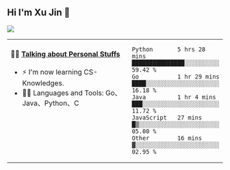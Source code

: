 
## Hi I'm Xu Jin 👋
![](https://komarev.com/ghpvc/?username=jiayouxujin&color=brightgreen&label=PROFILE+VIEWS)



<table align="center">
<tr>
<td valign="top" width="60%">

#### 🏋️‍♀️ <a href="https://github.com/jiayouxujin" target="_blank">Talking about Personal Stuffs</a>
<!-- recent_releases starts -->

- ⚡  I'm now learning CS-Knowledges.  
- 🏊‍♂️ Languages and Tools: Go、Java、Python、C
<!-- recent_releases ends -->
</td>
<td>
 
<!--START_SECTION:waka-->
```text
Python       5 hrs 28 mins   ███████████████░░░░░░░░░░   59.42 % 
Go           1 hr 29 mins    ████░░░░░░░░░░░░░░░░░░░░░   16.18 % 
Java         1 hr 4 mins     ███░░░░░░░░░░░░░░░░░░░░░░   11.72 % 
JavaScript   27 mins         █▒░░░░░░░░░░░░░░░░░░░░░░░   05.00 % 
Other        16 mins         ▓░░░░░░░░░░░░░░░░░░░░░░░░   02.95 % 
```
<!--END_SECTION:waka-->
 
</td>
</tr>
</table>





